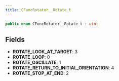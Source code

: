 ```yaml
---
title: CFuncRotator__Rotate_t
---
```


```csharp
public enum CFuncRotator__Rotate_t : uint
```

## Fields

- **ROTATE_LOOK_AT_TARGET**: 3
- **ROTATE_LOOP**: 0
- **ROTATE_OSCILLATE**: 1
- **ROTATE_RETURN_TO_INITIAL_ORIENTATION**: 4
- **ROTATE_STOP_AT_END**: 2

